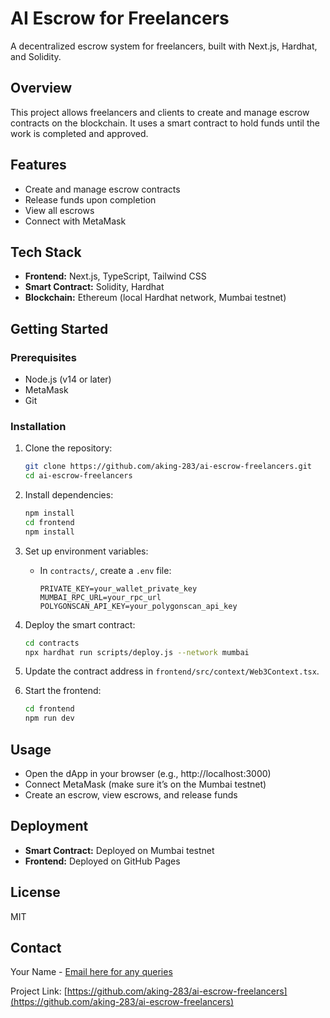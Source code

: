 # AI Escrow for Freelancers

A decentralized escrow system for freelancers, built with Next.js, Hardhat, and Solidity.

## Overview

This project allows freelancers and clients to create and manage escrow contracts on the blockchain. It uses a smart contract to hold funds until the work is completed and approved.

## Features

- Create and manage escrow contracts
- Release funds upon completion
- View all escrows
- Connect with MetaMask

## Tech Stack

- **Frontend:** Next.js, TypeScript, Tailwind CSS
- **Smart Contract:** Solidity, Hardhat
- **Blockchain:** Ethereum (local Hardhat network, Mumbai testnet)

## Getting Started

### Prerequisites

- Node.js (v14 or later)
- MetaMask
- Git

### Installation

1. Clone the repository:
   ```bash
   git clone https://github.com/aking-283/ai-escrow-freelancers.git
   cd ai-escrow-freelancers
   ```

2. Install dependencies:
   ```bash
   npm install
   cd frontend
   npm install
   ```

3. Set up environment variables:
   - In `contracts/`, create a `.env` file:
     ```
     PRIVATE_KEY=your_wallet_private_key
     MUMBAI_RPC_URL=your_rpc_url
     POLYGONSCAN_API_KEY=your_polygonscan_api_key
     ```

4. Deploy the smart contract:
   ```bash
   cd contracts
   npx hardhat run scripts/deploy.js --network mumbai
   ```

5. Update the contract address in `frontend/src/context/Web3Context.tsx`.

6. Start the frontend:
   ```bash
   cd frontend
   npm run dev
   ```

## Usage

- Open the dApp in your browser (e.g., http://localhost:3000)
- Connect MetaMask (make sure it’s on the Mumbai testnet)
- Create an escrow, view escrows, and release funds

## Deployment

- **Smart Contract:** Deployed on Mumbai testnet
- **Frontend:** Deployed on GitHub Pages

## License

MIT

## Contact

Your Name - [Email here for any queries](mailto:dpreddy294@gmail.com)

Project Link: [https://github.com/aking-283/ai-escrow-freelancers](https://github.com/aking-283/ai-escrow-freelancers)
